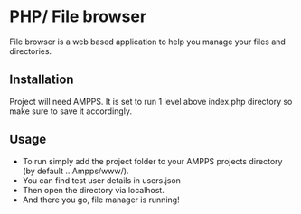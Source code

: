 # PHP/ File browser

File browser is a web based application to help you manage your files and directories.

## Installation
Project will need AMPPS.
It is set to run 1 level above index.php directory so make sure to save it accordingly.
## Usage
* To run simply add the project folder to your AMPPS projects directory (by default ...Ampps/www/).
* You can find test user details in users.json
* Then open the directory via localhost.
* And there you go, file manager is running!





